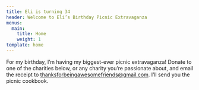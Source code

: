 ```yaml
---
title: Eli is turning 34
header: Welcome to Eli’s Birthday Picnic Extravaganza
menus:
  main:
    title: Home
    weight: 1
template: home
---
```

For my birthday, I’m having my biggest-ever picnic extravaganza! Donate to one of the charities below, or any charity you’re passionate about, and email the receipt to [thanksforbeingawesomefriends@gmail.com](<mailto:thanksforbeingawesomefriends@gmail.com?subject=My Donation Receipt>). I’ll send you the picnic cookbook.
